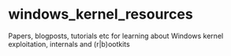 # windows_kernel_resources
Papers, blogposts, tutorials etc for learning about Windows kernel exploitation, internals and (r|b)ootkits
